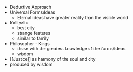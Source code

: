 - Deductive Approach
- Universal Forms/Ideas 
	- Eternal ideas have greater reality than the visible world
- Kallipolis
	- best city
	- strange features
	- similar to family
- Philosopher - Kings
	- those with the greatest knowledge of the forms/Ideas 
	- wisdom
- [[Justice]] as harmony of the soul and city
- produced by wisdom